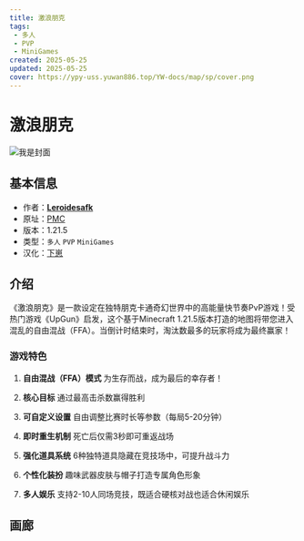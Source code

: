 ```yaml
---
title: 激浪朋克
tags: 
 - 多人
 - PVP
 - MiniGames
created: 2025-05-25
updated: 2025-05-25
cover: https://ypy-uss.yuwan886.top/YW-docs/map/sp/cover.png
---
```


# 激浪朋克
![我是封面](https://ypy-uss.yuwan886.top/YW-docs/map/sp/cover.png)
## 基本信息

- 作者：[**Leroidesafk**](https://www.planetminecraft.com/member/leroidesafk/)
- 原址：[PMC](https://www.planetminecraft.com/project/splashpunk)
- 版本：1.21.5
- 类型：`多人` `PVP` `MiniGames`
- 汉化：[下崽](https://pan.quark.cn/s/6ef8869b6f07)

## 介绍

《激浪朋克》是一款设定在独特朋克卡通奇幻世界中的高能量快节奏PvP游戏！受热门游戏《UpGun》启发，这个基于Minecraft 1.21.5版本打造的地图将带您进入混乱的自由混战（FFA）。当倒计时结束时，淘汰数最多的玩家将成为最终赢家！

### 游戏特色

1. **自由混战（FFA）模式**
   为生存而战，成为最后的幸存者！

2. **核心目标**
   通过最高击杀数赢得胜利

3. **可自定义设置**
   自由调整比赛时长等参数（每局5-20分钟）

4. **即时重生机制**
   死亡后仅需3秒即可重返战场

5. **强化道具系统**
   6种独特道具隐藏在竞技场中，可提升战斗力

6. **个性化装扮**
   趣味武器皮肤与帽子打造专属角色形象

7. **多人娱乐**
   支持2-10人同场竞技，既适合硬核对战也适合休闲娱乐

## 画廊

<Gallery :images="[
  { src: 'https://ypy-uss.yuwan886.top/YW-docs/map/sp/1.png' },
  { src: 'https://ypy-uss.yuwan886.top/YW-docs/map/sp/2.png' },
  { src: 'https://ypy-uss.yuwan886.top/YW-docs/map/sp/3.png' },
  { src: 'https://ypy-uss.yuwan886.top/YW-docs/map/sp/4.png' }
]" />